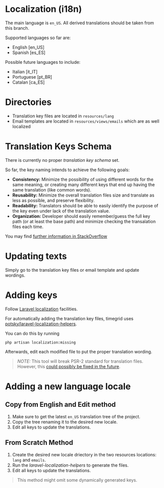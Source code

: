 # Localization (i18n)

The main language is `en_US`. All derived translations should be taken from this branch.

Supported languages so far are:

  * English [en_US]
  * Spanish [es_ES]

Possible future languages to include:

  * Italian [it_IT]
  * Portuguese [pt_BR]
  * Catalan [ca_ES]

# Directories

  * Translation key files are located in `resources/lang`
  * Email templates are located in `resources/views/emails` which are as well localized

# Translation Keys Schema

There is currently no proper *translation key schema* set.

So far, the key naming intends to achieve the following goals:

  * **Consistency:** Minimize the possibility of using different words for the same meaning, or creating many different keys that end up having the same translation (like common words).
  * **Reusability:** Minimize the overall translation files size and translate as less as possible, and preserve flexibility.
  * **Readability:** Translators should be able to easily identify the purpose of the key even under lack of the translation value.
  * **Organization:** Developer should easily remember/guess the full key path (or at least the base path) and minimize checking the transalation files each time.

You may find [further information in StackOverflow](http://stackoverflow.com/questions/31785471/which-are-the-suggested-key-naming-strategies-for-trans-in-laravel)

# Updating texts

Simply go to the translation key files or email template and update wordings.

# Adding keys

Follow [Laravel localization](https://laravel.com/docs/5.1/localization) facilities.

For automatically adding the translation key files, timegrid uses [potsky/laravel-localization-helpers](https://github.com/potsky/laravel-localization-helpers/).

You can do this by running

    php artisan localization:missing

Afterwards, edit each modified file to put the proper translation wording.

> *NOTE:* This tool will break PSR-2 standard for translation files. However, this [could possibly be fixed in the future](https://github.com/potsky/laravel-localization-helpers/issues/15).

# Adding a new language locale

## Copy from English and Edit method

1. Make sure to get the latest `en_US` translation tree of the project.
1. Copy the tree renaming it to the desired new locale.
1. Edit all keys to update the translations.

## From Scratch Method

1. Create the desired new locale driectory in the two resources locations: `lang` and `emails`.
1. Run the *laravel-localization-helpers* to generate the files.
1. Edit all keys to update the translations.

> This method might omit some dynamically generated keys.
